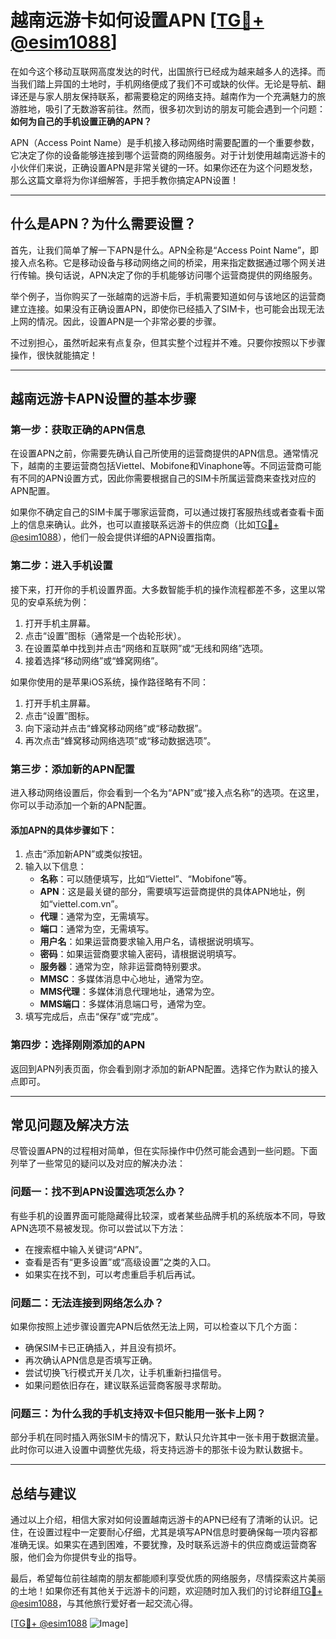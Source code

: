 # 越南远游卡如何设置APN [[TG💪+ @esim1088](https://t.me/s/esim1088)]

在如今这个移动互联网高度发达的时代，出国旅行已经成为越来越多人的选择。而当我们踏上异国的土地时，手机网络便成了我们不可或缺的伙伴。无论是导航、翻译还是与家人朋友保持联系，都需要稳定的网络支持。越南作为一个充满魅力的旅游胜地，吸引了无数游客前往。然而，很多初次到访的朋友可能会遇到一个问题：**如何为自己的手机设置正确的APN？**

APN（Access Point Name）是手机接入移动网络时需要配置的一个重要参数，它决定了你的设备能够连接到哪个运营商的网络服务。对于计划使用越南远游卡的小伙伴们来说，正确设置APN是非常关键的一环。如果你还在为这个问题发愁，那么这篇文章将为你详细解答，手把手教你搞定APN设置！

---

## **什么是APN？为什么需要设置？**

首先，让我们简单了解一下APN是什么。APN全称是“Access Point Name”，即接入点名称。它是移动设备与移动网络之间的桥梁，用来指定数据通过哪个网关进行传输。换句话说，APN决定了你的手机能够访问哪个运营商提供的网络服务。

举个例子，当你购买了一张越南的远游卡后，手机需要知道如何与该地区的运营商建立连接。如果没有正确设置APN，即使你已经插入了SIM卡，也可能会出现无法上网的情况。因此，设置APN是一个非常必要的步骤。

不过别担心，虽然听起来有点复杂，但其实整个过程并不难。只要你按照以下步骤操作，很快就能搞定！

---

## **越南远游卡APN设置的基本步骤**

### **第一步：获取正确的APN信息**
在设置APN之前，你需要先确认自己所使用的运营商提供的APN信息。通常情况下，越南的主要运营商包括Viettel、Mobifone和Vinaphone等。不同运营商可能有不同的APN设置方式，因此你需要根据自己的SIM卡所属运营商来查找对应的APN配置。

如果你不确定自己的SIM卡属于哪家运营商，可以通过拨打客服热线或者查看卡面上的信息来确认。此外，也可以直接联系远游卡的供应商（比如[TG💪+ @esim1088](https://t.me/s/esim1088)），他们一般会提供详细的APN设置指南。

### **第二步：进入手机设置**
接下来，打开你的手机设置界面。大多数智能手机的操作流程都差不多，这里以常见的安卓系统为例：

1. 打开手机主屏幕。
2. 点击“设置”图标（通常是一个齿轮形状）。
3. 在设置菜单中找到并点击“网络和互联网”或“无线和网络”选项。
4. 接着选择“移动网络”或“蜂窝网络”。

如果你使用的是苹果iOS系统，操作路径略有不同：
1. 打开手机主屏幕。
2. 点击“设置”图标。
3. 向下滚动并点击“蜂窝移动网络”或“移动数据”。
4. 再次点击“蜂窝移动网络选项”或“移动数据选项”。

### **第三步：添加新的APN配置**
进入移动网络设置后，你会看到一个名为“APN”或“接入点名称”的选项。在这里，你可以手动添加一个新的APN配置。

#### 添加APN的具体步骤如下：
1. 点击“添加新APN”或类似按钮。
2. 输入以下信息：
   - **名称**：可以随便填写，比如“Viettel”、“Mobifone”等。
   - **APN**：这是最关键的部分，需要填写运营商提供的具体APN地址，例如“viettel.com.vn”。
   - **代理**：通常为空，无需填写。
   - **端口**：通常为空，无需填写。
   - **用户名**：如果运营商要求输入用户名，请根据说明填写。
   - **密码**：如果运营商要求输入密码，请根据说明填写。
   - **服务器**：通常为空，除非运营商特别要求。
   - **MMSC**：多媒体消息中心地址，通常为空。
   - **MMS代理**：多媒体消息代理地址，通常为空。
   - **MMS端口**：多媒体消息端口号，通常为空。
3. 填写完成后，点击“保存”或“完成”。

### **第四步：选择刚刚添加的APN**
返回到APN列表页面，你会看到刚才添加的新APN配置。选择它作为默认的接入点即可。

---

## **常见问题及解决方法**

尽管设置APN的过程相对简单，但在实际操作中仍然可能会遇到一些问题。下面列举了一些常见的疑问以及对应的解决办法：

### **问题一：找不到APN设置选项怎么办？**
有些手机的设置界面可能隐藏得比较深，或者某些品牌手机的系统版本不同，导致APN选项不易被发现。你可以尝试以下方法：
- 在搜索框中输入关键词“APN”。
- 查看是否有“更多设置”或“高级设置”之类的入口。
- 如果实在找不到，可以考虑重启手机后再试。

### **问题二：无法连接到网络怎么办？**
如果你按照上述步骤设置完APN后依然无法上网，可以检查以下几个方面：
- 确保SIM卡已正确插入，并且没有损坏。
- 再次确认APN信息是否填写正确。
- 尝试切换飞行模式开关几次，让手机重新扫描信号。
- 如果问题依旧存在，建议联系运营商客服寻求帮助。

### **问题三：为什么我的手机支持双卡但只能用一张卡上网？**
部分手机在同时插入两张SIM卡的情况下，默认只允许其中一张卡用于数据流量。此时你可以进入设置中调整优先级，将支持远游卡的那张卡设为默认数据卡。

---

## **总结与建议**

通过以上介绍，相信大家对如何设置越南远游卡的APN已经有了清晰的认识。记住，在设置过程中一定要耐心仔细，尤其是填写APN信息时要确保每一项内容都准确无误。如果实在遇到困难，不要犹豫，及时联系远游卡的供应商或运营商客服，他们会为你提供专业的指导。

最后，希望每位前往越南的朋友都能顺利享受优质的网络服务，尽情探索这片美丽的土地！如果你还有其他关于远游卡的问题，欢迎随时加入我们的讨论群组[TG💪+ @esim1088](https://t.me/s/esim1088)，与其他旅行爱好者一起交流心得。

[[TG💪+ @esim1088](https://t.me/s/esim1088) ![Image](https://i.postimg.cc/4NQfJmqS/Snipaste-2025-05-13-00-14-12.png)]